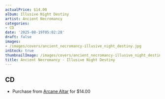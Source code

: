 ```yaml
---
actualPrice: $14.00
album: Illusive Night Destiny
artist: Ancient Necromancy
categories:
- CD
date: '2025-08-19T05:02:28'
draft: false
images:
- /images/covers/ancient_necromancy-illusive_night_destiny.jpg
inStock: true
thumbnailImage: /images/covers/ancient_necromancy-illusive_night_destiny-thumb.jpg
title: Ancient Necromancy - Illusive Night Destiny
---
```


## CD
* Purchase from [Arcane Altar](https://arcanealtar.bigcartel.com/product/ancient-necromancy-illusive-night-destiny-cd) for $14.00
